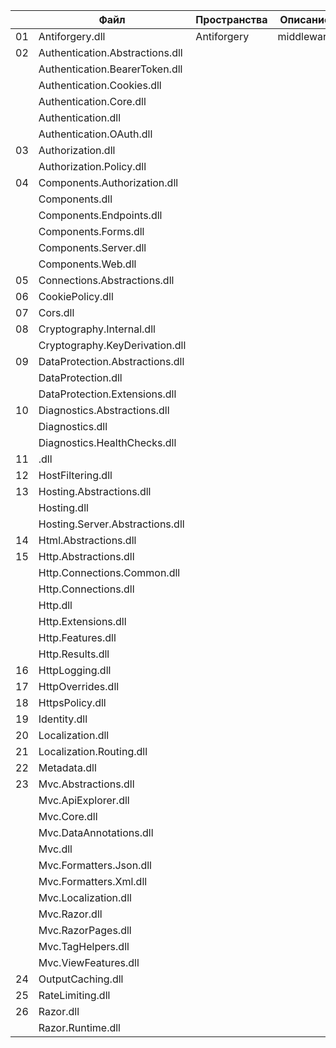 |  | Файл                            | Пространства        | Описание   |
|--|---------------------------------|---------------------|------------|
|01| Antiforgery.dll                 | Antiforgery         | middleware |
|02| Authentication.Abstractions.dll |                     |            |
|  | Authentication.BearerToken.dll  |                     |            |
|  | Authentication.Cookies.dll      |                     |            |
|  | Authentication.Core.dll         |                     |            |
|  | Authentication.dll              |                     |            |
|  | Authentication.OAuth.dll        |                     |            |
|03| Authorization.dll               |                     |            |
|  | Authorization.Policy.dll        |                     |            |
|04| Components.Authorization.dll    |                     |            |
|  | Components.dll                  |                     |            |
|  | Components.Endpoints.dll        |                     |            |
|  | Components.Forms.dll            |                     |            |
|  | Components.Server.dll           |                     |            |
|  | Components.Web.dll              |                     |            |
|05| Connections.Abstractions.dll    |                     |            |
|06| CookiePolicy.dll                |                     |            |
|07| Cors.dll                        |                     |            |
|08| Cryptography.Internal.dll       |                     |            |
|  | Cryptography.KeyDerivation.dll  |                     |            |
|09| DataProtection.Abstractions.dll |                     |            |
|  | DataProtection.dll              |                     |            |
|  | DataProtection.Extensions.dll   |                     |            |
|10| Diagnostics.Abstractions.dll    |                     |            |
|  | Diagnostics.dll                 |                     |            |
|  | Diagnostics.HealthChecks.dll    |                     |            |
|11| .dll                            |                     |            |
|12| HostFiltering.dll               |                     |            |
|13| Hosting.Abstractions.dll        |                     |            |
|  | Hosting.dll                     |                     |            |
|  | Hosting.Server.Abstractions.dll |                     |            |
|14| Html.Abstractions.dll           |                     |            |
|15| Http.Abstractions.dll           |                     |            |
|  | Http.Connections.Common.dll     |                     |            |
|  | Http.Connections.dll            |                     |            |
|  | Http.dll                        |                     |            |
|  | Http.Extensions.dll             |                     |            |
|  | Http.Features.dll               |                     |            |
|  | Http.Results.dll                |                     |            |
|16| HttpLogging.dll                 |                     |            |
|17| HttpOverrides.dll               |                     |            |
|18| HttpsPolicy.dll                 |                     |            |
|19| Identity.dll                    |                     |            |
|20| Localization.dll                |                     |            |
|21| Localization.Routing.dll        |                     |            |
|22| Metadata.dll                    |                     |            |
|23| Mvc.Abstractions.dll            |                     |            |
|  | Mvc.ApiExplorer.dll             |                     |            |
|  | Mvc.Core.dll                    |                     |            |
|  | Mvc.DataAnnotations.dll         |                     |            |
|  | Mvc.dll                         |                     |            |
|  | Mvc.Formatters.Json.dll         |                     |            |
|  | Mvc.Formatters.Xml.dll          |                     |            |
|  | Mvc.Localization.dll            |                     |            |
|  | Mvc.Razor.dll                   |                     |            |
|  | Mvc.RazorPages.dll              |                     |            |
|  | Mvc.TagHelpers.dll              |                     |            |
|  | Mvc.ViewFeatures.dll            |                     |            |
|24| OutputCaching.dll               |                     |            |
|25| RateLimiting.dll                |                     |            |
|26| Razor.dll                       |                     |            |
|  | Razor.Runtime.dll               |                     |            |






